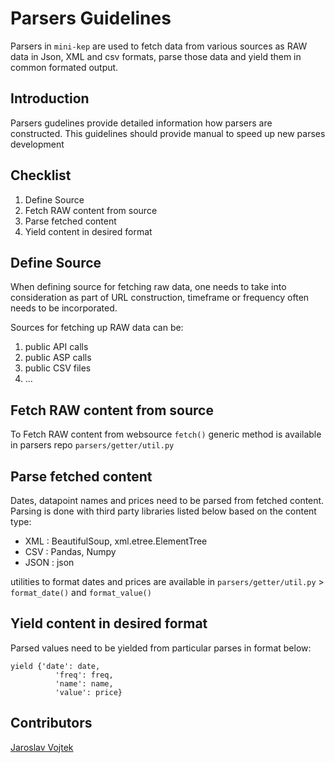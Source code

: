 Parsers Guidelines
==================
Parsers in ```mini-kep``` are used to fetch data from various sources as RAW data in Json, XML and csv formats, parse those data and yield them in common formated output.

Introduction
------------
Parsers gudelines provide detailed information how parsers are constructed. This guidelines should provide manual to speed up new parses development

Checklist
---------
1. Define Source
2. Fetch RAW content from source
3. Parse fetched content
4. Yield content in desired format

Define Source
-------------
When defining source for fetching raw data, one needs to take into consideration as part of URL construction, timeframe or frequency often needs to be incorporated.

Sources for fetching up RAW data can be:
1. public API calls
2. public ASP calls
3. public CSV files
4. ...

Fetch RAW content from source
-----------------------------
To Fetch RAW content from websource ```fetch()``` generic method is available in parsers repo ```parsers/getter/util.py```

Parse fetched content
---------------------
Dates, datapoint names and prices need to be parsed from fetched content. Parsing is done with third party libraries listed below based on the content type:
- XML : BeautifulSoup, xml.etree.ElementTree
- CSV : Pandas, Numpy
- JSON : json

utilities to format dates and prices are available in ```parsers/getter/util.py``` > ```format_date()``` and ```format_value()```

Yield content in desired format
-------------------------------
Parsed values need to be yielded from particular parses in format below:
```
yield {'date': date,
          'freq': freq,
          'name': name,
          'value': price}
```
Contributors
------------
[Jaroslav Vojtek](https://www.upwork.com/freelancers/~01eeba06021f7e72ef?viewMode=1)
